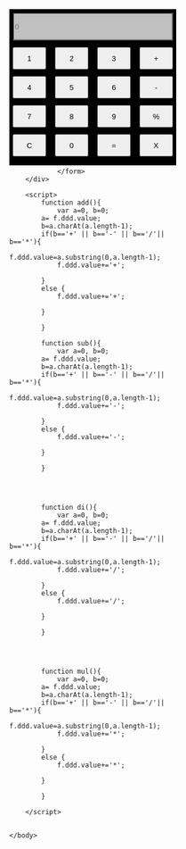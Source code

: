 <html>
	<head>
		<style>
			#main{width: 300px; height: 280px; background-color: black;}
			input{width: 20%; height: 40px; font-size: 20 px; margin: 6px;}
			#eee{width:96%;height: 50px; background-color: silver;}
		</style>
	</head>
	<body>
		<div id="main">
				<form name="f">
					<input type="text" name="ddd" placeholder="0" id='eee'> 
					<br>
					<input type="button" value="1" onclick="f.ddd.value+=1">
					<input type="button" value="2" onclick="f.ddd.value+=2">
					<input type="button" value="3" onclick="f.ddd.value+=3">
					<input type="button" value="+" onclick="add()">
					<br>
					<input type="button" value="4" onclick="f.ddd.value+=4">
					<input type="button" value="5" onclick="f.ddd.value+=5">
					<input type="button" value="6" onclick="f.ddd.value+=6">
					<input type="button" value="-" onclick="sub()">
					<br>
					<input type="button" value="7" onclick="f.ddd.value+=7">
					<input type="button" value="8" onclick="f.ddd.value+=8">
					<input type="button" value="9" onclick="f.ddd.value+=9">
					<input type="button" value="%" onclick="di()">
					<br>
					<input type="button" value="C" onclick="f.ddd.value=''">
					<input type="button" value="0" onclick="f.ddd.value+=0">
					<input type="button" value="=" onclick="f.ddd.value=eval(f.ddd.value)">
					<input type="button" value="X" onclick="mul()">
					
				</form>
		</div>
		
		<script>
			function add(){
				var a=0, b=0;
			a= f.ddd.value;
			b=a.charAt(a.length-1);
			if(b=='+' || b=='-' || b=='/'|| b=='*'){
				f.ddd.value=a.substring(0,a.length-1);
				f.ddd.value+='+';
				
			}
			else {
				f.ddd.value+='+';
			
			}
			
			}
			
			function sub(){
				var a=0, b=0;
			a= f.ddd.value;
			b=a.charAt(a.length-1);
			if(b=='+' || b=='-' || b=='/'|| b=='*'){
				f.ddd.value=a.substring(0,a.length-1);
				f.ddd.value+='-';
				
			}
			else {
				f.ddd.value+='-';
			
			}
			
			}
			
			
			
			
			function di(){
				var a=0, b=0;
			a= f.ddd.value;
			b=a.charAt(a.length-1);
			if(b=='+' || b=='-' || b=='/'|| b=='*'){
				f.ddd.value=a.substring(0,a.length-1);
				f.ddd.value+='/';
				
			}
			else {
				f.ddd.value+='/';
			
			}
			
			}
			
			
			
			
			function mul(){
				var a=0, b=0;
			a= f.ddd.value;
			b=a.charAt(a.length-1);
			if(b=='+' || b=='-' || b=='/'|| b=='*'){
				f.ddd.value=a.substring(0,a.length-1);
				f.ddd.value+='*';
				
			}
			else {
				f.ddd.value+='*';
			
			}
			
			}
		
		</script>
		

	</body>
</html>

